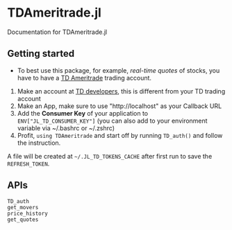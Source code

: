 # TDAmeritrade.jl

Documentation for TDAmeritrade.jl

## Getting started

* To best use this package, for example, *real-time quotes* of stocks, you have to have a [TD Ameritrade](https://tdameritrade.com/) trading account.

1. Make an account at [TD developers](https://developer.tdameritrade.com/apis), this is different from your TD trading account
2. Make an App, make sure to use "http://localhost" as your Callback URL
3. Add the **Consumer Key** of your application to `ENV["JL_TD_CONSUMER_KEY"]` (you can also add to your environment variable via ~/.bashrc or ~/.zshrc)
4. Profit, `using TDAmeritrade` and start off by running `TD_auth()` and follow the instruction.

A file will be created at `~/.JL_TD_TOKENS_CACHE` after first run to save the `REFRESH_TOKEN`.

## APIs
```@docs
TD_auth
get_movers
price_history
get_quotes
```
